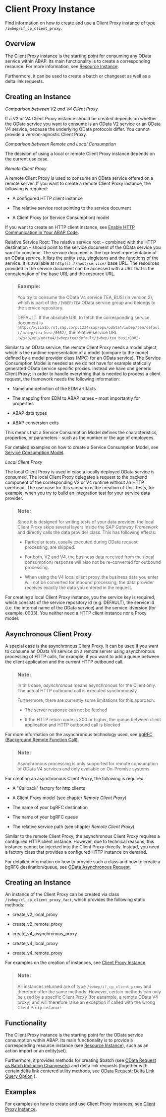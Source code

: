 <!-- loio079517fdf9f74e5b8bbd42377991c8e6 -->

# Client Proxy Instance

Find information on how to create and use a Client Proxy instance of type `/iwbep/if_cp_client_proxy`.



<a name="loio079517fdf9f74e5b8bbd42377991c8e6__section_pwm_ytm_rsb"/>

## Overview

The Client Proxy instance is the starting point for consuming any OData service within ABAP. Its main functionality is to create a corresponding resource. For more information, see [Resource Instance](resource-instance-25e2e3d.md).

Furthermore, it can be used to create a batch or changeset as well as a delta link requests.



<a name="loio079517fdf9f74e5b8bbd42377991c8e6__section_zz1_q5m_rsb"/>

## Creating an Instance

*Comparison between V2 and V4 Client Proxy*

If a V2 or V4 Client Proxy instance should be created depends on whether the OData service you want to consume is an OData V2 service or an OData V4 service, because the underlying OData protocols differ. You cannot provide a version-agnostic Client Proxy.

*Comparison between Remote and Local Consumption*

The decision of using a local or remote Client Proxy instance depends on the current use case.

*Remote Client Proxy*

A remote Client Proxy is used to consume an OData service offered on a remote server. If you want to create a remote Client Proxy instance, the following is required:

-   A configured HTTP client instance

-   The relative service root pointing to the service document

-   A Client Proxy \(or Service Consumption\) model


If you want to create an HTTP client instance, see [Enable HTTP Communication in Your ABAP Code](https://help.sap.com/viewer/65de2977205c403bbc107264b8eccf4b/Cloud/en-US/cef1ada754154d11b5701ab60e6ab412.html?q=Enable%20HTTP%20Communication%20in%20Your%20ABAP%20Code).

Relative Service Root: The relative service root – combined with the HTTP destination – should point to the service document of the OData service you want to consume. The service document is the top-level representation of an OData service. It lists the entity sets, singletons and the functions of the service. It is available at `http(s)://host/service/` base URL. The resources provided in the service document can be accessed with a URL that is the concatenation of the base URL and the resource URL.

> ### Example:  
> You try to consume the OData V4 service TEA\_BUSI \(in version 2\), which is part of the `/IWBEP/TEA` OData service group and belongs to the service repository.
> 
> DEFAULT. If the absolute URL to fetch the corresponding service document is `http://xyzia1b.rot.sap.corp:1234/sap/opu/odata4/iwbep/tea/default/iwbep/tea_busi/0002/`, the relative service URL is`/sap/opu/odata4/iwbep/tea/default/iwbep/tea_busi/0002/`

Similar to an OData service, the remote Client Proxy needs a model object, which is the runtime representation of a model \(compare to the model defined by a model provider class \(MPC\) for an OData service\). The Service Consumption Model is needed as we do not have for example statically generated OData service specific proxies. Instead we have one generic Client Proxy; in order to handle everything that is needed to process a client request, the framework needs the following information:

-   Name and definition of the EDM artifacts

-   The mapping from EDM to ABAP names – most importantly for properties

-   ABAP data types

-   ABAP conversion exits


This means that a Service Consumption Model defines the characteristics, properties, or parameters - such as the number or the age of employees.

For detailed examples on how to create a Service Consumption Model, see [Service Consumption Model](service-consumption-model-ed5d88e.md).

*Local Client Proxy*

The local Client Proxy is used in case a locally deployed OData service is consumed. The local Client Proxy delegates a request to the backend component of the corresponding V2 or V4 runtime without an HTTP overhead. The use case for this scenario is the creation of Unit Tests, for example, when you try to build an integration test for your service data provider.

> ### Note:  
> Since it is designed for writing tests of your data provider, the local Client Proxy skips several layers inside the *SAP Gateway Framework* and directly calls the data provider class. This has following effects:
> 
> -   Particular tests, usually executed during OData request processing, are skipped.
> 
> -   For both, V2 and V4, the business data received from the \(local consumption\) response will also not be re-converted for outbound processing.
> 
> -   When using the V4 local client proxy, the business data you enter will not be converted for inbound processing; the data provider receives exactly the data you entered in the request.

For creating a local Client Proxy instance, you the service key is required, which consists of the service repository id \(e.g. DEFAULT\), the service id \(i.e. the internal name of the OData service\) and the service idversion \(for example, 0003\). You neither need a HTTP client instance nor a Proxy model.



<a name="loio079517fdf9f74e5b8bbd42377991c8e6__section_tnp_nnm_ysb"/>

## Asynchronous Client Proxy

A special case is the asynchronous Client Proxy. It can be used if you want to consume an OData V4 service on a remote server using asynchronous processing of HTTP calls, for example, if you want to add a queue between the client application and the current HTTP outbound call.

> ### Note:  
> In this case, *asynchronous* means asynchronous for the Client only. The actual HTTP outbound call is executed synchronously.
> 
> Furthermore, there are currently some limitations for this approach:
> 
> -   The server response can not be fetched
> 
> -   If the HTTP return code is 300 or higher, the queue between client application and HTTP outbound call is blocked

For more information on the asynchronous technology used, see [bgRFC \(Background Remote Function Call\)](https://help.sap.com/viewer/753088fc00704d0a80e7fbd6803c8adb/202110.000/en-US/48927c2caa6b17cee10000000a421937.html).

> ### Note:  
> Asynchronous processing is only supported for remote consumption of OData V4 services and only available on On-Premise systems.

For creating an asynchronous Client Proxy, the following is required:

-   A "Callback" factory for http clients

-   A Client Proxy model \(see chapter *Remote Client Proxy*\)

-   The name of your bgRFC destination

-   The name of your bgRFC queue

-   The relative service path \(see chapter *Remote Client Proxy*\)


Similar to the remote Client Proxy, the asynchronous Client Proxy requires a configured HTTP client instance. However, due to technical reasons, this instance cannot be injected into the Client Proxy directly. Instead, you need a factory class that provides a configured HTTP instance on demand.

For detailed information on how to provide such a class and how to create a bgRFC destination/queue, see [OData Asynchronous Request](odata-asynchronous-request-139f06b.md).



<a name="loio079517fdf9f74e5b8bbd42377991c8e6__section_bkn_3dn_rsb"/>

## Creating an Instance

An instance of the Client Proxy can be created via class `/iwbep/cl_cp_client_proxy_fact`, which provides the following static methods:

-   create\_v2\_local\_proxy

-   create\_v2\_remote\_proxy

-   create\_v4\_asynchronous\_proxy

-   create\_v4\_local\_proxy

-   create\_v4\_remote\_proxy


For examples on the creation of instances, see [Client Proxy Instance](client-proxy-instance-7984f71.md).

> ### Note:  
> All instances returned are of type `/iwbep/if_cp_client_proxy` and therefore offer the same methods. However, certain methods can only be used by a specific Client Proxy \(for eaxample, a remote OData V4 proxy\) and will therefore raise an exception if called with the wrong Client Proxy instance.



<a name="loio079517fdf9f74e5b8bbd42377991c8e6__section_j3x_fjn_rsb"/>

## Functionality

The Client Proxy instance is the starting point for the OData service consumption within ABAP. Its main functionality is to provide a corresponding resource instance \(see [Resource Instance](resource-instance-25e2e3d.md)\), such as an action import or an entity\(set\).

Furthermore, it provides methods for creating $batch \(see [OData Request as Batch Including Changesets](odata-request-as-batch-including-changesets-fc10253.md)\) and delta link requests \(together with certain delta link centered utility methods, see [OData Request: Delta Link Query Option](odata-request-delta-link-query-option-9dff06d.md) \).



<a name="loio079517fdf9f74e5b8bbd42377991c8e6__section_fvc_g3n_rsb"/>

## Examples

For examples on how to create and use Client Proxy instances, see [Client Proxy Instance](client-proxy-instance-7984f71.md).

